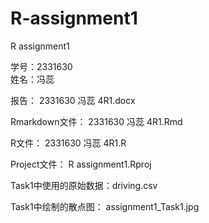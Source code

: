# R-assignment1
R assignment1 

学号：2331630  
姓名：冯蕊 

报告： 2331630 冯蕊 4R1.docx 

Rmarkdown文件： 2331630 冯蕊 4R1.Rmd 

R文件： 2331630 冯蕊 4R1.R 

Project文件： R assignment1.Rproj 
 

Task1中使用的原始数据：driving.csv 

Task1中绘制的散点图： assignment1_Task1.jpg 

